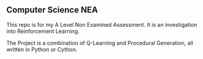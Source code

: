 ## Computer Science NEA

This repo is for my A Level Non Examined Assessment. It is an investigation into Reinforcement Learning.

The Project is a combination of Q-Learning and Procedural Generation, all written in Python or Cython.
